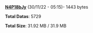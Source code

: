 [**N4P18bJy**](/data/N4P18bJy.txt) (30/11/22 - 05:15)- 1443 bytes

**Total Datas**: 5729

**Total Size**: 31.92 MB / 31.9 MB